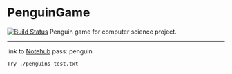 
# PenguinGame 
[![Build Status](https://travis-ci.org/archetype2142/PenguinGame.svg?branch=master)](https://travis-ci.org/archetype2142/PenguinGame)
Penguin game for computer science project.

<hr>

link to [Notehub](https://notehub.org/xp55y)
pass: penguin

`Try ./penguins test.txt`
